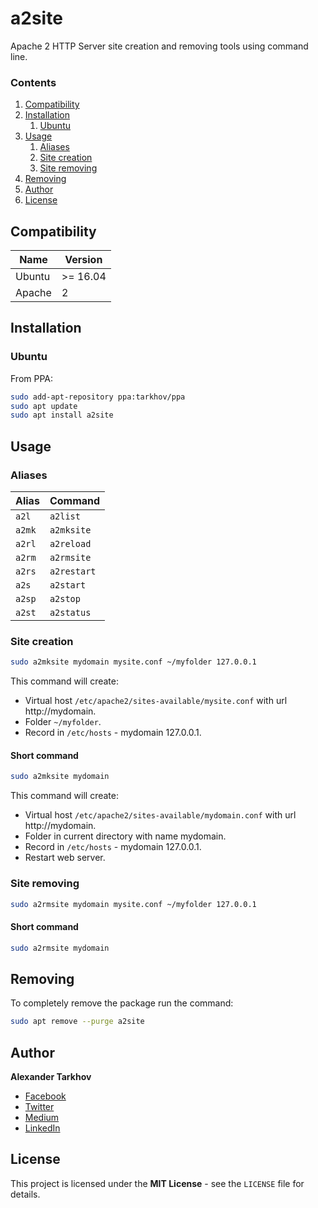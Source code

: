 # a2site

Apache 2 HTTP Server site creation and removing tools using command line.

### Contents

1. [Compatibility](#compatibility)
2. [Installation](#installation)
   1. [Ubuntu](#ubuntu)
3. [Usage](#usage)
   1. [Aliases](#aliases)
   2. [Site creation](#site-creation)
   3. [Site removing](#site-removing)
4. [Removing](#removing)
5. [Author](#author)
6. [License](#license)

## Compatibility

Name | Version
------- | -------
Ubuntu | >= 16.04
Apache | 2

## Installation

### Ubuntu

From PPA:

```bash
sudo add-apt-repository ppa:tarkhov/ppa
sudo apt update
sudo apt install a2site
```

## Usage

### Aliases

Alias | Command
------- | -------
`a2l` | `a2list`
`a2mk` | `a2mksite`
`a2rl` | `a2reload`
`a2rm` | `a2rmsite`
`a2rs` | `a2restart`
`a2s` | `a2start`
`a2sp` | `a2stop`
`a2st` | `a2status`

### Site creation

```bash
sudo a2mksite mydomain mysite.conf ~/myfolder 127.0.0.1
```

This command will create:

* Virtual host `/etc/apache2/sites-available/mysite.conf` with url http://mydomain.
* Folder `~/myfolder`.
* Record in `/etc/hosts` - mydomain   127.0.0.1.

#### Short command

```bash
sudo a2mksite mydomain
```

This command will create:

* Virtual host `/etc/apache2/sites-available/mydomain.conf` with url http://mydomain.
* Folder in current directory with name mydomain.
* Record in `/etc/hosts` - mydomain   127.0.0.1.
* Restart web server.

### Site removing

```bash
sudo a2rmsite mydomain mysite.conf ~/myfolder 127.0.0.1
```

#### Short command

```bash
sudo a2rmsite mydomain
```

## Removing

To completely remove the package run the command:

```bash
sudo apt remove --purge a2site
```

## Author

**Alexander Tarkhov**

* [Facebook](https://www.facebook.com/alex.tarkhov)
* [Twitter](https://twitter.com/alextarkhov)
* [Medium](https://medium.com/@tarkhov)
* [LinkedIn](https://www.linkedin.com/in/tarkhov/)

## License

This project is licensed under the **MIT License** - see the `LICENSE` file for details.
